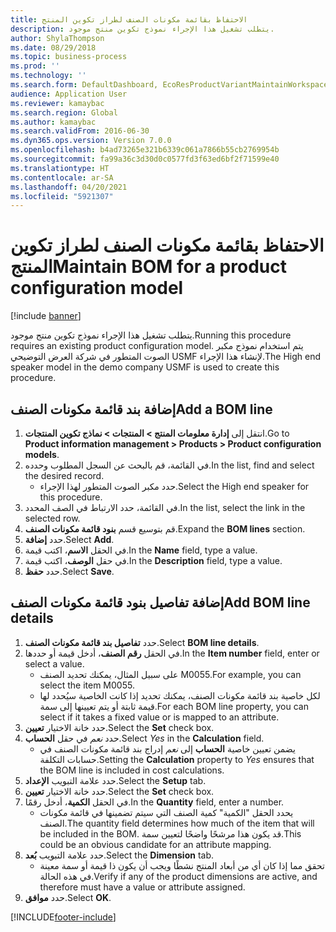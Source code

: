 ```yaml
---
title: الاحتفاظ ‏‫بقائمة مكونات الصنف‬ لطراز تكوين المنتج
description: يتطلب تشغيل هذا الإجراء نموذج تكوين منتج موجود.
author: ShylaThompson
ms.date: 08/29/2018
ms.topic: business-process
ms.prod: ''
ms.technology: ''
ms.search.form: DefaultDashboard, EcoResProductVariantMaintainWorkspace, PCProductConfigurationModelListPage, PCProductConfigurationModelDetails, PCBOMLineDetails, InventItemIdLookupSimple
audience: Application User
ms.reviewer: kamaybac
ms.search.region: Global
ms.author: kamaybac
ms.search.validFrom: 2016-06-30
ms.dyn365.ops.version: Version 7.0.0
ms.openlocfilehash: b4ad73265e321b6339c061a7866b55cb2769954b
ms.sourcegitcommit: fa99a36c3d30d0c0577fd3f63ed6bf2f71599e40
ms.translationtype: HT
ms.contentlocale: ar-SA
ms.lasthandoff: 04/20/2021
ms.locfileid: "5921307"
---
```

# <a name="maintain-bom-for-a-product-configuration-model"></a><span data-ttu-id="7f55d-103">الاحتفاظ ‏‫بقائمة مكونات الصنف‬ لطراز تكوين المنتج</span><span class="sxs-lookup"><span data-stu-id="7f55d-103">Maintain BOM for a product configuration model</span></span>

[!include [banner](../../includes/banner.md)]

<span data-ttu-id="7f55d-104">يتطلب تشغيل هذا الإجراء نموذج تكوين منتج موجود.</span><span class="sxs-lookup"><span data-stu-id="7f55d-104">Running this procedure requires an existing product configuration model.</span></span> <span data-ttu-id="7f55d-105">يتم استخدام نموذج مكبر الصوت المتطور في شركة العرض التوضيحي USMF لإنشاء هذا الإجراء.</span><span class="sxs-lookup"><span data-stu-id="7f55d-105">The High end speaker model in the demo company USMF is used to create this procedure.</span></span>

## <a name="add-a-bom-line"></a><span data-ttu-id="7f55d-106">إضافة بند قائمة مكونات الصنف</span><span class="sxs-lookup"><span data-stu-id="7f55d-106">Add a BOM line</span></span>

1. <span data-ttu-id="7f55d-107">انتقل إلى **إدارة معلومات المنتج \> المنتجات \> نماذج تكوين المنتجات**.</span><span class="sxs-lookup"><span data-stu-id="7f55d-107">Go to **Product information management \> Products \> Product configuration models**.</span></span>
1. <span data-ttu-id="7f55d-108">في القائمة، قم بالبحث عن السجل المطلوب وحدده.</span><span class="sxs-lookup"><span data-stu-id="7f55d-108">In the list, find and select the desired record.</span></span>
    * <span data-ttu-id="7f55d-109">حدد مكبر الصوت المتطور لهذا الإجراء.</span><span class="sxs-lookup"><span data-stu-id="7f55d-109">Select the High end speaker for this procedure.</span></span>  
1. <span data-ttu-id="7f55d-110">في القائمة، حدد الارتباط في الصف المحدد.</span><span class="sxs-lookup"><span data-stu-id="7f55d-110">In the list, select the link in the selected row.</span></span>
1. <span data-ttu-id="7f55d-111">قم بتوسيع قسم **بنود قائمة مكونات الصنف**.</span><span class="sxs-lookup"><span data-stu-id="7f55d-111">Expand the **BOM lines** section.</span></span>
1. <span data-ttu-id="7f55d-112">حدد **إضافة**.</span><span class="sxs-lookup"><span data-stu-id="7f55d-112">Select **Add**.</span></span>
1. <span data-ttu-id="7f55d-113">في الحقل **الاسم**، اكتب قيمة.</span><span class="sxs-lookup"><span data-stu-id="7f55d-113">In the **Name** field, type a value.</span></span>
1. <span data-ttu-id="7f55d-114">في حقل **الوصف**، اكتب قيمة.</span><span class="sxs-lookup"><span data-stu-id="7f55d-114">In the **Description** field, type a value.</span></span>
1. <span data-ttu-id="7f55d-115">حدد **حفظ**.</span><span class="sxs-lookup"><span data-stu-id="7f55d-115">Select **Save**.</span></span>

## <a name="add-bom-line-details"></a><span data-ttu-id="7f55d-116">إضافة تفاصيل بنود قائمة مكونات الصنف</span><span class="sxs-lookup"><span data-stu-id="7f55d-116">Add BOM line details</span></span>

1. <span data-ttu-id="7f55d-117">حدد **تفاصيل بند قائمة مكونات الصنف**.</span><span class="sxs-lookup"><span data-stu-id="7f55d-117">Select **BOM line details**.</span></span>
2. <span data-ttu-id="7f55d-118">في الحقل **رقم الصنف**، أدخل قيمة أو حددها.</span><span class="sxs-lookup"><span data-stu-id="7f55d-118">In the **Item number** field, enter or select a value.</span></span>
    * <span data-ttu-id="7f55d-119">على سبيل المثال، يمكنك تحديد الصنف M0055.</span><span class="sxs-lookup"><span data-stu-id="7f55d-119">For example, you can select the item M0055.</span></span>  
    * <span data-ttu-id="7f55d-120">لكل خاصية بند قائمة مكونات الصنف، يمكنك تحديد إذا كانت الخاصية سيُحدد لها قيمة ثابتة أو يتم تعيينها إلى سمة.</span><span class="sxs-lookup"><span data-stu-id="7f55d-120">For each BOM line property, you can select if it takes a fixed value or is mapped to an attribute.</span></span>  
3. <span data-ttu-id="7f55d-121">حدد خانة الاختيار **تعيين**.</span><span class="sxs-lookup"><span data-stu-id="7f55d-121">Select the **Set** check box.</span></span>
4. <span data-ttu-id="7f55d-122">حدد *نعم* في حقل **الحساب**.</span><span class="sxs-lookup"><span data-stu-id="7f55d-122">Select *Yes* in the **Calculation** field.</span></span>
    * <span data-ttu-id="7f55d-123">يضمن تعيين خاصية **الحساب** إلى *نعم* إدراج بند قائمة مكونات الصنف في حسابات التكلفة.</span><span class="sxs-lookup"><span data-stu-id="7f55d-123">Setting the **Calculation** property to *Yes* ensures that the BOM line is included in cost calculations.</span></span>  
5. <span data-ttu-id="7f55d-124">حدد علامة التبويب **الإعداد**.</span><span class="sxs-lookup"><span data-stu-id="7f55d-124">Select the **Setup** tab.</span></span>
6. <span data-ttu-id="7f55d-125">حدد خانة الاختيار **تعيين**.</span><span class="sxs-lookup"><span data-stu-id="7f55d-125">Select the **Set** check box.</span></span>
7. <span data-ttu-id="7f55d-126">في الحقل **الكمية**، أدخل رقمًا.</span><span class="sxs-lookup"><span data-stu-id="7f55d-126">In the **Quantity** field, enter a number.</span></span>
    * <span data-ttu-id="7f55d-127">يحدد الحقل "الكمية" كمية الصنف التي سيتم تضمينها في قائمة مكونات الصنف.</span><span class="sxs-lookup"><span data-stu-id="7f55d-127">The quantity field determines how much of the item that will be included in the BOM.</span></span> <span data-ttu-id="7f55d-128">قد يكون هذا مرشحًا واضحًا لتعيين سمة.</span><span class="sxs-lookup"><span data-stu-id="7f55d-128">This could be an obvious candidate for an attribute mapping.</span></span>  
8. <span data-ttu-id="7f55d-129">حدد علامة التبويب **بُعد**.</span><span class="sxs-lookup"><span data-stu-id="7f55d-129">Select the **Dimension** tab.</span></span>
    * <span data-ttu-id="7f55d-130">تحقق مما إذا كان أي من أبعاد المنتج نشطًا ويجب أن يكون ذا قيمة أو سمة معينة في هذه الحالة.</span><span class="sxs-lookup"><span data-stu-id="7f55d-130">Verify if any of the product dimensions are active,  and therefore must have a value or attribute assigned.</span></span>  
9. <span data-ttu-id="7f55d-131">حدد **موافق**.</span><span class="sxs-lookup"><span data-stu-id="7f55d-131">Select **OK**.</span></span>


[!INCLUDE[footer-include](../../../includes/footer-banner.md)]